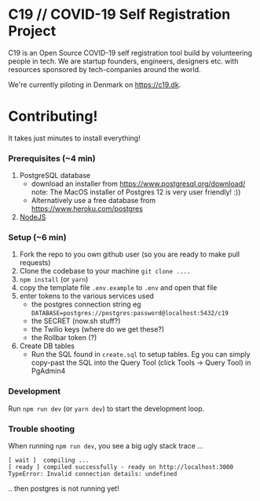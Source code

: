 # C19 // COVID-19 Self Registration Project

C19 is an Open Source COVID-19 self registration tool build by volunteering people in tech. We are startup founders, engineers, designers etc. with resources sponsored by tech-companies around the world.

We're currently piloting in Denmark on https://c19.dk.


# Contributing!
 
It takes just minutes to install everything!


### Prerequisites (~4 min)

1. PostgreSQL database
    - download an installer from https://www.postgresql.org/download/  
      note: The MacOS installer of Postgres 12 is very user friendly! :))
    - Alternatively use a free database from https://www.heroku.com/postgres     
2. [NodeJS](http://nodejs.org)    

### Setup (~6 min)

1. Fork the repo to you own github user (so you are ready to make pull requests)
2. Clone the codebase to your machine `git clone ....`
3. `npm install` (or `yarn`)
4. copy the template file `.env.example` to `.env` and open that file
5. enter tokens to the various services used 
    - the postgres connection string eg  
      `DATABASE=postgres://postgres:password@localhost:5432/c19`
    - the SECRET (now.sh stuff?)
    - the Twilio keys (where do we get these?)
    - the Rollbar token (?)
6. Create DB tables  
    - Run the SQL found in `create.sql` to setup tables. Eg you can simply copy-past the SQL into the Query Tool
     (click Tools -> Query Tool) in PgAdmin4


### Development 

Run `npm run dev` (or `yarn dev`) to start the development loop.


### Trouble shooting

When running `npm run dev`, you see a big ugly stack trace ...
    
    [ wait ]  compiling ...
    [ ready ] compiled successfully - ready on http://localhost:3000
    TypeError: Invalid connection details: undefined
    
.. then postgres is not running yet!